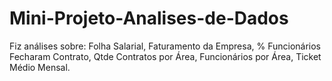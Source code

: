 # Mini-Projeto-Analises-de-Dados
 
 Fiz análises sobre:
 Folha Salarial,
Faturamento da Empresa,
% Funcionários Fecharam Contrato,
 Qtde Contratos por Área,
 Funcionários por Área,
 Ticket Médio Mensal.
